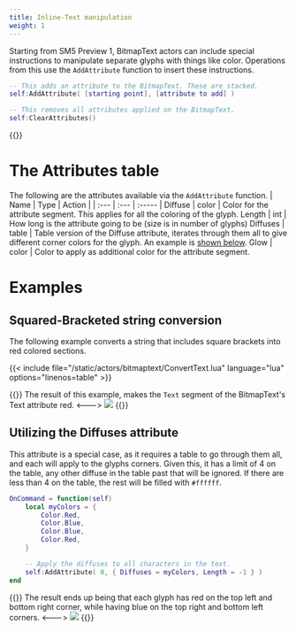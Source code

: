 ```yaml
---
title: Inline-Text manipulation
weight: 1
---
```


Starting from SM5 Preview 1, BitmapText actors can include special instructions to manipulate separate glyphs with things like color. Operations from this use the `AddAttribute` function to insert these instructions.

```lua
-- This adds an attribute to the BitmapText. These are stacked.
self:AddAttribute( [starting point], [attribute to add] )

-- This removes all attributes applied on the BitmapText.
self:ClearAttributes()
```

{{<toc>}}

# The Attributes table
The following are the attributes available via the `AddAttribute` function.
| Name | Type | Action |
| :--- | :--- | :----- |
Diffuse | color | Color for the attribute segment. This applies for all the coloring of the glyph.
Length | int | How long is the attribute going to be (size is in number of glyphs)
Diffuses | table | Table version of the Diffuse attribute, iterates through them all to give different corner colors for the glyph. An example is [shown below](#utilizing-the-diffuses-attribute).
Glow | color | Color to apply as additional color for the attribute segment.

# Examples

## Squared-Bracketed string conversion
The following example converts a string that includes square brackets into red colored sections.

{{< include file="/static/actors/bitmaptext/ConvertText.lua" language="lua" options="linenos=table" >}}

{{<columns>}}
The result of this example, makes the `Text` segment of the BitmapText's Text attribute red.
<--->
![](/theming/bitmap/colorAttrExample.png)
{{</columns>}}

## Utilizing the Diffuses attribute

This attribute is a special case, as it requires a table to go through them all, and each will apply to the glyphs corners.
Given this, it has a limit of 4 on the table, any other diffuse in the table past that will be ignored. If there are less than 4 on the table, the rest will be filled with `#ffffff`.

```lua
OnCommand = function(self)
	local myColors = {
		Color.Red,
		Color.Blue,
		Color.Blue,
		Color.Red,
	}

	-- Apply the diffuses to all characters in the text.
	self:AddAttribute( 0, { Diffuses = myColors, Length = -1 } )
end
```

{{<columns>}}
The result ends up being that each glyph has red on the top left and bottom right corner, while having blue on the top right and bottom left corners.
<--->
![](/theming/bitmap/colorDiffusesExample.png)
{{</columns>}}